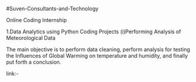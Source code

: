 #Suven-Consultants-and-Technology

Online Coding Internship

1.Data Analytics using Python Coding Projects
(i)Performing Analysis of Meteorological Data

The main objective is to perform data cleaning, perform analysis for testing the Influences of Global Warming on temperature and humidity, and finally put forth a conclusion.

link:-
